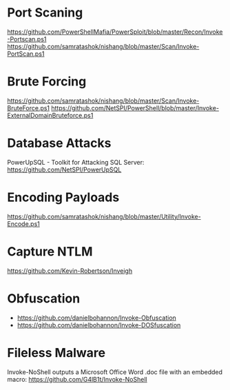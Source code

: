 # Port Scaning

https://github.com/PowerShellMafia/PowerSploit/blob/master/Recon/Invoke-Portscan.ps1
https://github.com/samratashok/nishang/blob/master/Scan/Invoke-PortScan.ps1

# Brute Forcing

https://github.com/samratashok/nishang/blob/master/Scan/Invoke-BruteForce.ps1
https://github.com/NetSPI/PowerShell/blob/master/Invoke-ExternalDomainBruteforce.ps1

# Database Attacks

PowerUpSQL - Toolkit for Attacking SQL Server: https://github.com/NetSPI/PowerUpSQL

# Encoding Payloads

https://github.com/samratashok/nishang/blob/master/Utility/Invoke-Encode.ps1

# Capture NTLM

https://github.com/Kevin-Robertson/Inveigh

# Obfuscation

- https://github.com/danielbohannon/Invoke-Obfuscation
- https://github.com/danielbohannon/Invoke-DOSfuscation

# Fileless Malware

Invoke-NoShell outputs a Microsoft Office Word .doc file with an embedded macro: https://github.com/G4lB1t/Invoke-NoShell
